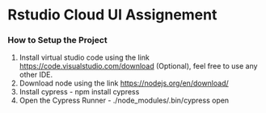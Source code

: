 # Rstudio Cloud UI Assignement

### How to Setup the Project

1. Install virtual studio code using the link https://code.visualstudio.com/download (Optional), feel free to use any other IDE.
2. Download node using the link https://nodejs.org/en/download/
3. Install cypress - npm install cypress
4. Open the Cypress Runner - ./node_modules/.bin/cypress open
